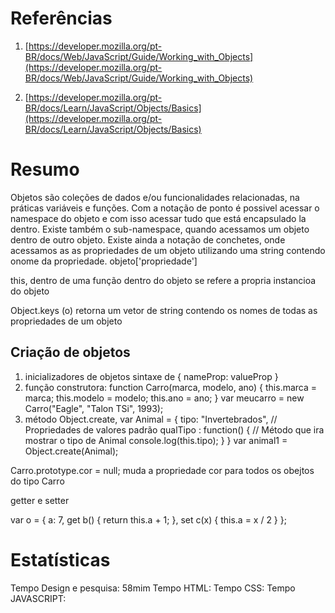 # Referências

1. [https://developer.mozilla.org/pt-BR/docs/Web/JavaScript/Guide/Working_with_Objects](https://developer.mozilla.org/pt-BR/docs/Web/JavaScript/Guide/Working_with_Objects)

2. [https://developer.mozilla.org/pt-BR/docs/Learn/JavaScript/Objects/Basics](https://developer.mozilla.org/pt-BR/docs/Learn/JavaScript/Objects/Basics)

# Resumo

Objetos são coleções de dados e/ou funcionalidades relacionadas, na práticas variáveis e funções. Com a notação de ponto é possivel acessar o namespace do objeto e com isso acessar tudo que está encapsulado la dentro. Existe também o sub-namespace, quando acessamos um objeto dentro de outro objeto.
Existe ainda a notação de conchetes, onde acessamos as as propriedades de um objeto utilizando uma string contendo onome da propriedade. objeto['propriedade']

this, dentro de uma função dentro do objeto se refere a propria instancioa do objeto

Object.keys (o) retorna um vetor de string contendo os nomes de todas as propriedades de um objeto

## Criação de objetos

1. inicializadores de objetos sintaxe de { nameProp: valueProp }
2. função construtora:
  function Carro(marca, modelo, ano) {
    this.marca = marca;
    this.modelo = modelo;
    this.ano = ano;
  }
  var meucarro = new Carro("Eagle", "Talon TSi", 1993);
3. método Object.create, 
  var Animal = {
    tipo: "Invertebrados", // Propriedades de valores padrão
    qualTipo : function() {  // Método que ira mostrar o tipo de Animal
      console.log(this.tipo);
    }
  }
  var animal1 = Object.create(Animal);

Carro.prototype.cor = null; muda a propriedade cor para todos os obejtos do tipo Carro

getter e setter 

var o = {
  a: 7,
  get b() {
    return this.a + 1;
  },
  set c(x) {
    this.a = x / 2
  }
};

# Estatísticas

Tempo Design e pesquisa: 58mim
Tempo HTML: 
Tempo CSS: 
Tempo JAVASCRIPT: 